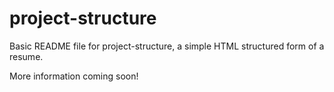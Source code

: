 project-structure
=================

Basic README file for project-structure, a simple HTML structured form of a resume.

More information coming soon!
